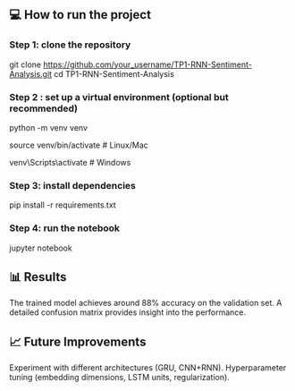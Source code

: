 ## 💻 How to run the project

### Step 1: clone the repository
git clone https://github.com/your_username/TP1-RNN-Sentiment-Analysis.git
cd TP1-RNN-Sentiment-Analysis

### Step 2 : set up a virtual environment (optional but recommended)
python -m venv venv


source venv/bin/activate  # Linux/Mac


venv\Scripts\activate     # Windows

### Step 3: install dependencies
pip install -r requirements.txt

### Step 4: run the notebook
jupyter notebook

## 📊 Results
The trained model achieves around 88% accuracy on the validation set.
A detailed confusion matrix provides insight into the performance.

## 📈 Future Improvements
Experiment with different architectures (GRU, CNN+RNN).
Hyperparameter tuning (embedding dimensions, LSTM units, regularization).

